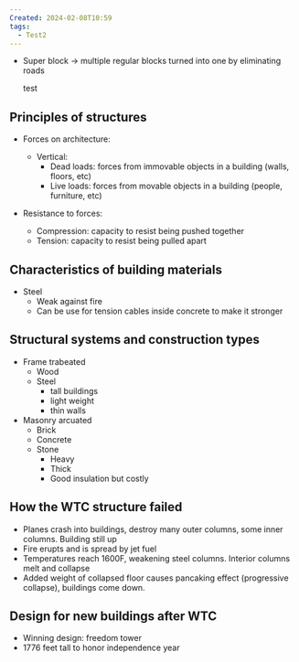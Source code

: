 ```yaml
---
Created: 2024-02-08T10:59
tags:
  - Test2
---
```

- Super block → multiple regular blocks turned into one by eliminating roads

  test

## Principles of structures

- Forces on architecture:
    - Vertical:
        - Dead loads: forces from immovable objects in a building (walls, floors, etc)
        - Live loads: forces from movable objects in a building (people, furniture, etc)
- Resistance to forces:
    
    - Compression: capacity to resist being pushed together
    - Tension: capacity to resist being pulled apart
    
      
    

  

## Characteristics of building materials

- Steel
    - Weak against fire
    - Can be use for tension cables inside concrete to make it stronger

  

## Structural systems and construction types

- Frame trabeated
    - Wood
    - Steel
        - tall buildings
        - light weight
        - thin walls
- Masonry arcuated
    - Brick
    - Concrete
    - Stone
        - Heavy
        - Thick
        - Good insulation but costly

## How the WTC structure failed

- Planes crash into buildings, destroy many outer columns, some inner columns. Building still up
- Fire erupts and is spread by jet fuel
- Temperatures reach 1600F, weakening steel columns. Interior columns melt and collapse
- Added weight of collapsed floor causes pancaking effect (progressive collapse), buildings come down.

## Design for new buildings after WTC

- Winning design: freedom tower
- 1776 feet tall to honor independence year